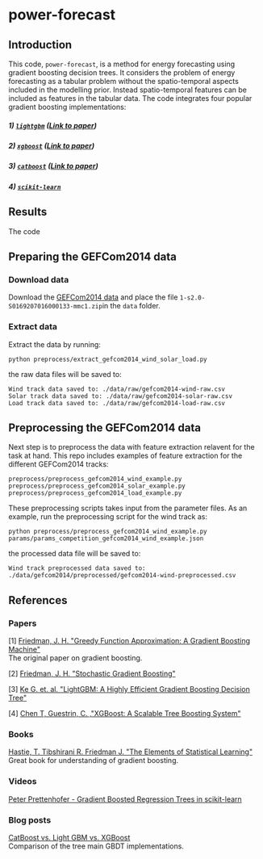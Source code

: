 # power-forecast

## Introduction
This code, `power-forecast`, is a method for energy forecasting using gradient boosting decision trees. It considers the problem of energy forecasting as a tabular problem without the  spatio-temporal aspects included in the modelling prior. Instead spatio-temporal features can be included as features in the tabular data. The code integrates four popular gradient boosting implementations: 

##### 1) [`lightgbm`](https://lightgbm.readthedocs.io/en/latest/) ([Link to paper](https://papers.nips.cc/paper/6907-lightgbm-a-highly-efficient-gradient-boosting-decision-tree.pdf))
##### 2) [`xgboost`](https://xgboost.readthedocs.io/en/latest/) ([Link to paper](https://arxiv.org/pdf/1603.02754.pdf))
##### 3) [`catboost`](https://catboost.ai/) ([Link to paper](https://arxiv.org/pdf/1706.09516.pdf))
##### 4) [`scikit-learn`](https://scikit-learn.org/stable/modules/generated/sklearn.ensemble.GradientBoostingRegressor.html#sklearn.ensemble.GradientBoostingRegressor)

## Results
The code 

## Preparing the GEFCom2014 data
### Download data
Download the [GEFCom2014 data](https://drive.google.com/file/d/1gKSe-OMVICQ5ZcBD_jvtAPRuamTFwFqI/view?usp=sharing) and place the file `1-s2.0-S0169207016000133-mmc1.zip`in the `data` folder. 

### Extract data
Extract the data by running: 

```
python preprocess/extract_gefcom2014_wind_solar_load.py
```

the raw data files will be saved to: 

```
Wind track data saved to: ./data/raw/gefcom2014-wind-raw.csv
Solar track data saved to: ./data/raw/gefcom2014-solar-raw.csv
Load track data saved to: ./data/raw/gefcom2014-load-raw.csv
```

## Preprocessing the GEFCom2014 data
Next step is to preprocess the data with feature extraction relavent for the task at hand. This repo includes examples of feature extraction for the different GEFCom2014 tracks: 

```
preprocess/preprocess_gefcom2014_wind_example.py
preprocess/preprocess_gefcom2014_solar_example.py
preprocess/preprocess_gefcom2014_load_example.py
```

These preprocessing scripts takes input from the parameter files. As an example, run the preprocessing script for the wind track as: 

```
python preprocess/preprocess_gefcom2014_wind_example.py params/params_competition_gefcom2014_wind_example.json
```

the processed data file will be saved to: 

```
Wind track preprocessed data saved to: ./data/gefcom2014/preprocessed/gefcom2014-wind-preprocessed.csv
```



## References

### Papers
[1] [Friedman, J. H. "Greedy Function Approximation: A Gradient Boosting Machine"](https://statweb.stanford.edu/~jhf/ftp/trebst.pdf)
<br>The original paper on gradient boosting.

[2] [Friedman, J. H. "Stochastic Gradient Boosting"](https://statweb.stanford.edu/~jhf/ftp/stobst.pdf)
<br>

[3] [Ke G. et. al. "LightGBM: A Highly Efficient Gradient Boosting Decision Tree"](https://papers.nips.cc/paper/6907-lightgbm-a-highly-efficient-gradient-boosting-decision-tree.pdf)

[4] [Chen T, Guestrin, C. ,"XGBoost: A Scalable Tree Boosting System"](https://arxiv.org/pdf/1603.02754.pdf)

### Books
[Hastie, T. Tibshirani R. Friedman J. "The Elements of Statistical Learning"](https://web.stanford.edu/~hastie/Papers/ESLII.pdf)
<br> Great book for understanding of gradient boosting.

### Videos
[Peter Prettenhofer - Gradient Boosted Regression Trees in scikit-learn](https://www.youtube.com/watch?v=IXZKgIsZRm0)

### Blog posts
[CatBoost vs. Light GBM vs. XGBoost](https://towardsdatascience.com/catboost-vs-light-gbm-vs-xgboost-5f93620723db)
<br> Comparison of the tree main GBDT implementations.
